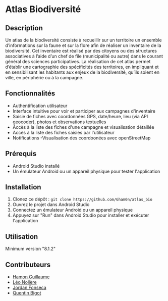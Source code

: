 # Atlas Biodiversité
## Description
Un atlas de la biodiversité consiste à recueillir sur un territoire un ensemble d’informations sur la faune
et sur la flore afin de réaliser un inventaire de la biodiversité. Cet inventaire est réalisé par des citoyens
ou des structures associatives à l’aide d’un chef de file (municipalité ou autre) dans le courant général
des sciences participatives. La réalisation de cet atlas permet d’établir une cartographie des spécificités
des territoires, en impliquant et en sensibilisant les habitants aux enjeux de la biodiversité, qu’ils soient
en ville, en périphérie ou à la campagne.

## Fonctionnalités
- Authentification utilisateur
- Interface intuitive pour voir et participer aux campagnes d'inventaire
- Saisie de fiches avec coordonnées GPS, date/heure, lieu (via API geocoder), photos et observations textuelles
- Accès à la liste des fiches d'une campagne et visualisation détaillée
- Accès à la liste des fiches saisies par l'utilisateur
- Notifications
-Visualisation des coordoonées avec openStreetMap


## Prérequis
- Android Studio installé
- Un émulateur Android ou un appareil physique pour tester l'application

## Installation
1. Clonez ce dépôt : `git clone https://github.com/Gham0n/atlas_bio`
2. Ouvrez le projet dans Android Studio
3. Connectez un émulateur Android ou un appareil physique
4. Appuyez sur "Run" dans Android Studio pour installer et exécuter l'application

## Utilisation
Minimum version "8.1.2"

## Contributeurs
- [Hamon Guillaume](https://github.com/Gham0n/tpjpa2023)
- [Léo Nolière](https://github.com/LeoNoliere)
- [Jordan Fonseca]()
- [Quentin Bigot]()
